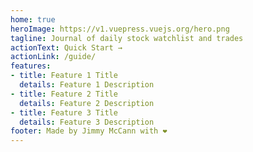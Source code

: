 ```yaml
---
home: true
heroImage: https://v1.vuepress.vuejs.org/hero.png
tagline: Journal of daily stock watchlist and trades
actionText: Quick Start →
actionLink: /guide/
features:
- title: Feature 1 Title
  details: Feature 1 Description
- title: Feature 2 Title
  details: Feature 2 Description
- title: Feature 3 Title
  details: Feature 3 Description
footer: Made by Jimmy McCann with ❤️
---
```

